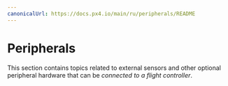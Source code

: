 ```yaml
---
canonicalUrl: https://docs.px4.io/main/ru/peripherals/README
---
```


# Peripherals

This section contains topics related to external sensors and other optional peripheral hardware that can be *connected to a flight controller*.
